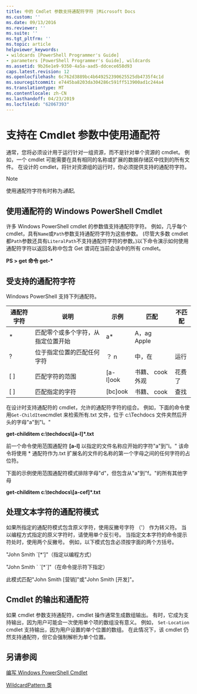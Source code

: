 ```yaml
---
title: 中的 Cmdlet 参数支持通配符字符 |Microsoft Docs
ms.custom: ''
ms.date: 09/13/2016
ms.reviewer: ''
ms.suite: ''
ms.tgt_pltfrm: ''
ms.topic: article
helpviewer_keywords:
- wildcards [PowerShell Programmer's Guide]
- parameters [PowerShell Programmer's Guide], wildcards
ms.assetid: 9b26e1e9-9350-4a5a-aad5-ddcece658d93
caps.latest.revision: 12
ms.openlocfilehash: 6c762d3889bc4b649252390625525db4735f4c1d
ms.sourcegitcommit: e7445ba8203da304286c591ff513900ad1c244a4
ms.translationtype: MT
ms.contentlocale: zh-CN
ms.lasthandoff: 04/23/2019
ms.locfileid: "62067393"
---
```

# <a name="supporting-wildcard-characters-in-cmdlet-parameters"></a>支持在 Cmdlet 参数中使用通配符

通常，您将必须设计用于运行针对一组资源，而不是针对单个资源的 cmdlet。 例如，一个 cmdlet 可能需要在具有相同的名称或扩展的数据存储区中找到的所有文件。 在设计的 cmdlet，将针对资源组的运行时，你必须提供支持的通配符字符。

> [!NOTE]
> 使用通配符字符有时称为*通配*。

## <a name="windows-powershell-cmdlets-that-use-wildcards"></a>使用通配符的 Windows PowerShell Cmdlet

 许多 Windows PowerShell cmdlet 的参数值支持通配符字符。 例如，几乎每个 cmdlet，具有`Name`或`Path`参数支持通配符字符为这些参数。 (尽管大多数 cmdlet 都`Path`参数还具有`LiteralPath`不支持通配符字符的参数。)以下命令演示如何使用通配符字符以返回名称中包含 Get 谓词在当前会话中的所有 cmdlet。

 **PS > get 命令 get-\***

## <a name="supported-wildcard-characters"></a>受支持的通配符字符

Windows PowerShell 支持下列通配符。

|通配符字符|说明|示例|匹配|不匹配|
|------------------------|-----------------|-------------|-------------|--------------------|
|*|匹配零个或多个字符，从指定位置开始|a*|A，ag Apple||
|?|位于指定位置的匹配任何字符|？ n|中，在|运行|
|[ ]|匹配字符的范围|[a-l]ook|书籍、 cook 外观|花费了|
|[ ]|匹配指定的字符|[bc]ook|书籍、 cook|查找|

在设计时支持通配符的 cmdlet，允许的通配符字符的组合。 例如，下面的命令使用`Get-ChildItem`cmdlet 来检索所有.txt 文件，位于 c:\Techdocs 文件夹然后开头的字母"a"到"l。"

**get-childitem c:\techdocs\\[a-l]\*.txt**

前一个命令使用范围通配符 **[a-l]** 以指定的文件名称应开始的字符"a"到"l。" 该命令将使用 * 通配符作为.txt 扩展名的文件的名称的第一个字母之间的任何字符的占位符。

下面的示例使用范围通配符模式排除字母"d"，但包含从"a"到"f。"的所有其他字母

**get-childitem c:\techdocs\\[a-cef]\*.txt**

## <a name="handling-literal-characters-in-wildcard-patterns"></a>处理文本字符的通配符模式

如果所指定的通配符模式包含原义字符，使用反撇号字符 （'） 作为转义符。 当以编程方式指定的原义字符时，请使用单个反引号。 当指定文本字符的命令提示符处时，使用两个反撇号。 例如，以下模式包含必须按字面的两个方括号。

"John Smith \`[*']"（指定以编程方式）

"John Smith \` \`[*\`]"（在命令提示符下指定）

此模式匹配"John Smith [营销]"或"John Smith [开发]"。

## <a name="cmdlet-output-and-wildcard-characters"></a>Cmdlet 的输出和通配符

如果 cmdlet 参数支持通配符，cmdlet 操作通常生成数组输出。 有时，它成为支持输出，因为用户可能会一次使用单个项的数组没有意义。 例如， `Set-Location` cmdlet 支持输出，因为用户设置的单个位置的数组。 在此情况下，该 cmdlet 仍然支持通配符，但它会强制解析为单个位置。

## <a name="see-also"></a>另请参阅

[编写 Windows PowerShell Cmdlet](./writing-a-windows-powershell-cmdlet.md)

[WildcardPattern 类](/dotnet/api/system.management.automation.wildcardpattern)
